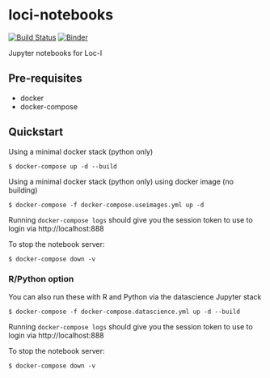 # loci-notebooks

[![Build Status](https://travis-ci.org/CSIRO-enviro-informatics/loci-notebooks.svg?branch=master)](https://travis-ci.org/CSIRO-enviro-informatics/loci-notebooks)
[![Binder](https://mybinder.org/badge_logo.svg)](https://mybinder.org/v2/gh/CSIRO-enviro-informatics/loci-notebooks/time-demo)


Jupyter notebooks for Loc-I

## Pre-requisites
* docker
* docker-compose


## Quickstart
Using a minimal docker stack (python only)
```
$ docker-compose up -d --build
```

Using a minimal docker stack (python only) using docker image (no building)
```
$ docker-compose -f docker-compose.useimages.yml up -d 
```

Running `docker-compose logs` should give you the session token to use to login via http://localhost:888

To stop the notebook server:
```
$ docker-compose down -v
```

### R/Python option

You can also run these with R and Python via the datascience Jupyter stack
```
$ docker-compose -f docker-compose.datascience.yml up -d --build
```
Running `docker-compose logs` should give you the session token to use to login via http://localhost:888

To stop the notebook server:
```
$ docker-compose down -v
```
